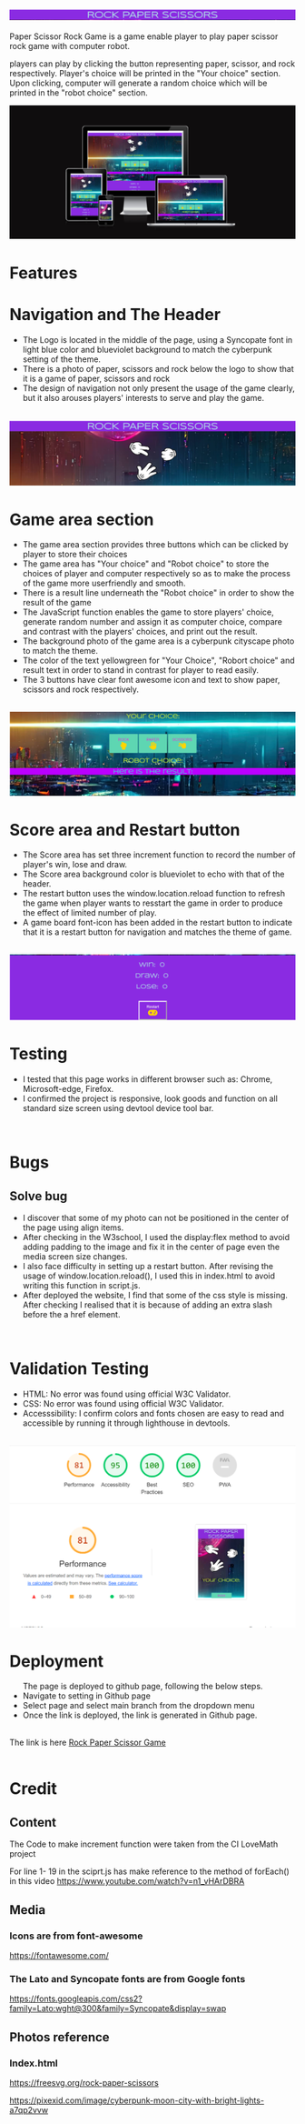 <img src="assets/documentation/logo-photo.png" alt="logo">
<br>
<br>
Paper Scissor Rock Game is a game enable player to play paper scissor rock game with computer robot.

players can play by clicking the button representing paper, scissor, and rock respectively. Player's choice will be printed in the "Your choice" section. Upon clicking, computer will generate a random choice which will be printed in the "robot choice" section.

<img src="assets/documentation/responsiveness.png" alt="responsiveness">
<h1>Features</h1>

<h1>Navigation and The Header</h1>

<ul>
<li>The Logo is located in the middle of the page, using a Syncopate font in light blue color and blueviolet background to match the cyberpunk setting of the theme.</li>

<li>There is a photo of paper, scissors and rock below the logo to show that it is a game of paper, scissors and rock</li>

<li>The design of navigation not only present the usage of the game clearly, but it also arouses players' interests to serve and play the game.</li>
</ul>
<br>
<img src="assets/documentation/navigation-and-header.png" alt="header">
<br>
<h1>Game area section</h1>

<ul>
<li>The game area section provides three buttons which can be clicked by player to store their choices</li>
<li>The game area has "Your choice" and "Robot choice" to store the choices of player and computer respectively so as to make the process of the game more userfriendly and smooth.</li>
<li>There is a result line underneath the "Robot choice" in order to show the result of the game</li>
<li>The JavaScript function enables the game to store players' choice, generate random number and assign it as computer choice, compare and contrast with the players' choices, and print out the result.</li>
<li>The background photo of the game area is a cyberpunk cityscape photo to match the theme.</li>
<li>The color of the text yellowgreen for "Your Choice", "Robort choice" and result text in order to stand in contrast for player to read easily.</li>
<li>The 3 buttons have clear font awesome icon and text to show paper, scissors and rock respectively.</li>
</ul>
<br>
<img src="assets/documentation/Game-area.png" alt="game-area"> 

<h1>Score area and Restart button</h1>

<ul>
<li>The Score area has set three increment function to record the number of player's win, lose and draw.</li>

<li>The Score area background color is blueviolet to echo with that of the header.</li>

<li>The restart button uses the window.location.reload function to refresh the game when player wants to resstart the game in order to produce the effect of limited number of play.</li>
<li>A game board font-icon has been added in the restart button to indicate that it is a restart button for navigation and matches the theme of game.</li>
</ul>
<br>
<img src="assets/documentation/score-area.png" alt="score area">
<br>

<h1>Testing</h1>

<ul>
<li>I tested that this page works in different browser such as: Chrome, Microsoft-edge, Firefox.</li>
<li>I confirmed the project is responsive, look goods and function on all standard size screen using devtool device tool bar.</li>
</ul>
<br>
<h1>Bugs</h1>
<h2>Solve bug</h2>
<ul>

<li>I discover that some of my photo can not be positioned in the center of the page using align items.</li>
<li>After checking in the W3school, I used the display:flex method to avoid adding padding to the image and fix it in the center of page even the media screen size changes.</li>
<li>I also face difficulty in setting up a restart button. After revising the usage of window.location.reload(), I used this in index.html to avoid writing this function in script.js.</li>
<li>After deployed the website, I find that some of the css style is missing. After checking I realised that it is because of adding an extra slash before the a href element.</li>

</ul>

<br>
<h1>Validation Testing</h1>
<ul>
<li>HTML: No error was found using official W3C Validator.
</li>
<li>CSS: No error was found using official W3C Validator.
</li>
<li>Accesssibility: I confirm colors and fonts chosen are easy to read and accessible by running it through lighthouse in devtools. </li>
</ul>
<br>
<img src="assets/documentation/lighthouse.png" alt="lighthouse accessibility check">
<br>
<h1>Deployment</h1>

<ul>
The page is deployed to github page, following the below steps.
<li>Navigate to setting in Github page</li>
<li>Select page and select main branch from the dropdown menu</li>
<li>Once the link is deployed, the link is generated in Github page.</li>

</ul>
<br>
The link is here <a href="https://holaw77.github.io/CI-Portfolio-Project-2-Final-version/">Rock Paper Scissor Game</a>
<br>
<br>
<h1>Credit</h1>

<h2>Content</h2>

The Code to make increment function were taken from the CI LoveMath project 

For line 1- 19 in the sciprt.js has make reference to the method of forEach() in this video
https://www.youtube.com/watch?v=n1_vHArDBRA

<h2>Media</h2>

<h3>Icons are from font-awesome</h3> 
<a href="https://fontawesome.com/">https://fontawesome.com/</a>

<h3>The Lato and Syncopate fonts are from Google fonts</h3>
<a href ="https://fonts.googleapis.com/css2?family=Lato:wght@300&family=Syncopate&display=swap">https://fonts.googleapis.com/css2?family=Lato:wght@300&family=Syncopate&display=swap</a>

<h2>Photos reference</h2>

<h3>Index.html</h3>

<a href="https://freesvg.org/rock-paper-scissors">https://freesvg.org/rock-paper-scissors</a>

https://pixexid.com/image/cyberpunk-moon-city-with-bright-lights-a7qp2vvw